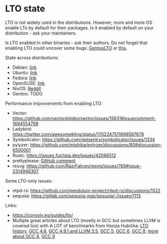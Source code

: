 # LTO state

LTO is not widely used in the distributions. However, more and more OS enable LTo by default for their packages. Is it enabled by default on your distribution - ask your maintainers.

Is LTO enabled in other binaries - ask their authors. Do not forget that enabling LTO could uncover some bugs: [GentooLTO](https://github.com/InBetweenNames/gentooLTO/issues) or [this](https://github.com/yugabyte/llvm-project/commit/64d871949eb23145af7b97cb13feaeeeee7ab39a).

State across distributions:

* Debian: [link](https://wiki.debian.org/ToolChain/LTO)
* Ubuntu: [link](https://wiki.ubuntu.com/ToolChain/LTO)
* Fedora: [link](https://fedoraproject.org/wiki/LTOByDefault)
* OpenSUSE: [link](https://en.opensuse.org/openSUSE:LTO)
* NixOS: [Reddit](https://www.reddit.com/r/NixOS/comments/146wdfk/lto_by_default/)
* Gentoo: TODO

Performance improvements from enabling LTO:

* Vector: https://github.com/vectordotdev/vector/issues/15631#issuecomment-1694554798
* Ladybird: https://twitter.com/awesomekling/status/1702247511698587678
* Symbolicator: https://github.com/getsentry/symbolicator/issues/1334
* pylyzer: https://github.com/mtshiba/pylyzer/discussions/80#discussion-6500001
* Rustc: https://issues.fuchsia.dev/issues/42066512
* prettyplease: [GitHub comment](https://github.com/dtolnay/prettyplease/issues/74#issue-2292685589)
* resvg: https://github.com/RazrFalcon/resvg/issues/765#issue-2314946307

Some LTO-only issues:

* ntpd-rs: https://github.com/pendulum-project/ntpd-rs/discussions/1522
* sequoia: https://gitlab.com/sequoia-pgp/sequoia/-/issues/1113

Links:

* https://convolv.es/guides/lto/
* Multiple great articles about LTO (mostly in GCC but sometimes LLVM is covered too) with A LOT of benchmarks from Honza Hubička: [LTO history](https://hubicka.blogspot.com/2014/04/linktime-optimization-in-gcc-1-brief.html), [GCC 4.8](https://hubicka.blogspot.com/2014/04/linktime-optimization-in-gcc-2-firefox.html), [GCC 4.9.1 and LLVM 3.5](https://hubicka.blogspot.com/2014/09/linktime-optimization-in-gcc-part-3.html), [GCC 5](https://hubicka.blogspot.com/2015/04/GCC5-IPA-LTO-news.html), [GCC 6](https://hubicka.blogspot.com/2016/03/building-libreoffice-with-gcc-6-and-lto.html), [GCC 8](https://hubicka.blogspot.com/2018/12/even-more-fun-with-building-and.html), [more about GCC 8](https://hubicka.blogspot.com/2018/06/gcc-8-link-time-and-interprocedural.html), [GCC 9](https://hubicka.blogspot.com/2019/05/gcc-9-link-time-and-inter-procedural.html)
